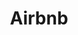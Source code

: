 ---
layout: work_detail
image_src: /work/airbnb.svg
title: "Airbnb"
headline: "Airbnb"
subheadline: "At Airbnb, I made the UI of the app adaptive to variable screen sizes, prototyped map pin clustering, and rebuilt the Chat screen."
buttons:
  - title: "View In App Store"
    url: "https://apps.apple.com/us/app/airbnb/id401626263"
  - title: "Visit Website"
    url: "https://www.airbnb.com/"
detail_items:
  - title: "iOS Adaptive Layout"
    description: |
      The layout of Airbnb's iOS app needed to be updated in time for the launch of the iPhone 6 (the first iPhone with a larger screen width).

      Before this work, a project search of 'width: 320' would've yielded a shocking number of results.
    image_src: "/work/airbnb/adaptive.svg"
  - title: "Map Pin Clustering"
    description: |
      This prototype was built to explore what client-side map pin clustering could look like.

      A combination of quad-tree and k-means clustering were used to make the clustering feel more organic.
    image_src: "/work/airbnb/clustering.svg"
  - title: "Chat"
    description: |
      A ground-up rewrite of the Chat screen for Airbnb's iOS app.

      It's no Slack, but to ask your Host where the plunger is, it seems to do the trick.
    image_src: "/work/airbnb/chat.svg"
---
